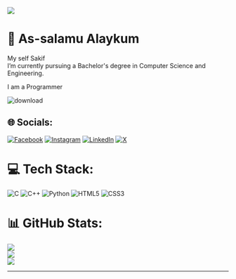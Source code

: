 [![](https://visitcount.itsvg.in/api?id=ErrorM8&icon=0&color=0)](https://visitcount.itsvg.in)

# 💫 As-salamu Alaykum
My self Sakif<br>I’m currently pursuing a Bachelor's degree in Computer Science and Engineering.

I am a Programmer

![download](https://github.com/user-attachments/assets/03845e5f-ed25-4bf9-b5b2-e4eb0fdba906)


## 🌐 Socials:
[![Facebook](https://img.shields.io/badge/Facebook-%231877F2.svg?logo=Facebook&logoColor=white)](https://facebook.com/sakibul.sakif) [![Instagram](https://img.shields.io/badge/Instagram-%23E4405F.svg?logo=Instagram&logoColor=white)](https://instagram.com/bytehacker_) [![LinkedIn](https://img.shields.io/badge/LinkedIn-%230077B5.svg?logo=linkedin&logoColor=white)](https://linkedin.com/in/error-mate) [![X](https://img.shields.io/badge/X-black.svg?logo=X&logoColor=white)](https://x.com/Err0rM8) 

# 💻 Tech Stack:
![C](https://img.shields.io/badge/c-%2300599C.svg?style=for-the-badge&logo=c&logoColor=white) ![C++](https://img.shields.io/badge/c++-%2300599C.svg?style=for-the-badge&logo=c%2B%2B&logoColor=white) ![Python](https://img.shields.io/badge/python-3670A0?style=for-the-badge&logo=python&logoColor=ffdd54) ![HTML5](https://img.shields.io/badge/html5-%23E34F26.svg?style=for-the-badge&logo=html5&logoColor=white) ![CSS3](https://img.shields.io/badge/css3-%231572B6.svg?style=for-the-badge&logo=css3&logoColor=white)


# 📊 GitHub Stats:
![](https://github-readme-stats.vercel.app/api/top-langs/?username=ErrorM8&theme=dark&hide_border=false&include_all_commits=false&count_private=false&layout=compact)<br/>
![](https://github-readme-stats.vercel.app/api?username=ErrorM8&theme=dark&hide_border=false&include_all_commits=false&count_private=false)<br/>
![](https://github-readme-streak-stats.herokuapp.com/?user=ErrorM8&theme=dark&hide_border=false)<br/>



---
<!-- Proudly created with GPRM ( https://gprm.itsvg.in ) -->

 
